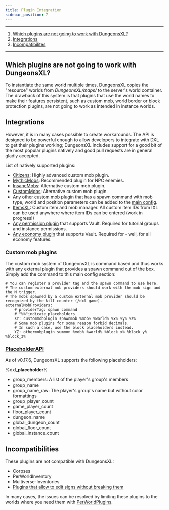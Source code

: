 ```yaml
---
title: Plugin Integration
sidebar_position: 7
---
```


***

1. [Which plugins are not going to work with DungeonsXL?](#which-plugins-are-not-going-to-work-with-dungeonsxl)
2. [Integrations](#integrations)
3. [Incompatibilites](#incompatibilities)

***

## Which plugins are not going to work with DungeonsXL?
To instantiate the same world multiple times, DungeonsXL copies the "resource" worlds from _DungeonsXL/maps/_ to the server's world container. The drawback of this system is that plugins that use the world names to make their features persistent, such as custom mob, world border or block protection plugins, are not going to work as intended in instance worlds.

## Integrations
However, it is in many cases possible to create workarounds. The API is designed to be powerful enough to allow developers to integrate with DXL to get their plugins working; DungeonsXL includes support for a good bit of the most popular plugins natively and good pull requests are in general gladly accepted.

List of natively supported plugins:
* [Citizens](signs#externalmob): Highly advanced custom mob plugin.
* [MythicMobs](signs#externalmob): Recommended plugin for NPC enemies.
* [InsaneMobs](signs#externalmob): Alternative custom mob plugin.
* [CustomMobs](signs#externalmob): Alternative custom mob plugin.
* [Any other custom mob plugin](signs#externalmob) that has a spawn command with mob type, world and position parameters can be added to the [main config](main-configuration).
* [ItemsXL](https://www.spigotmc.org/resources/itemsxl.14472/): Custom item and mob manager. All custom item IDs from IXL can be used anywhere where item IDs can be entered (work in progress!)
* [Any permission plugin](main-configuration) that supports Vault. Required for tutorial groups and instance permissions.
* [Any economy plugin](main-configuration) that supports Vault. Required for - well, for all economy features.

### Custom mob plugins
The custom mob system of DungeonsXL is command based and thus works with any external plugin that provides a spawn command out of the box. Simply add the command to this main config section:

```
# You can register a provider tag and the spawn command to use here.
# The custom external mob providers should work with the mob sign and the M trigger.
# The mobs spawned by a custom external mob provider should be recognized by the kill counter (/dxl game).
externalMobProviders:
    # providerTag: spawn command
    # "%%"indicate placeholders
    XY: custommobplugin spawnmob %mob% %world% %x% %y% %z%
    # Some mob plugins for some reason forbid decimals. 
    # In such a case, use the block placeholders instead.
    YZ: othermobplugin summon %mob% %world% %block_x% %block_y% %block_z%
```

### [PlaceholderAPI](https://www.spigotmc.org/resources/placeholderapi.6245/)
As of v0.17.6, DungeonsXL supports the following placeholders:

%dxl_**placeholder**%

* group_members: A list of the player's group's members
* group_name
* group_name_raw: The player's group's name but without color formattings
* group_player_count
* game_player_count
* floor_player_count
* dungeon_name
* global_dungeon_count
* global_floor_count
* global_instance_count

## Incompatibilities
These plugins are not compatible with DungeonsXL:

* Corpses
* PerWorldInventory
* Multiverse-Inventories
* [Plugins that allow to edit signs without breaking them](../issues/475)

In many cases, the issues can be resolved by limiting these plugins to the worlds where you need them with [PerWorldPlugins](http://dev.bukkit.org/bukkit-plugins/perworldplugins/).